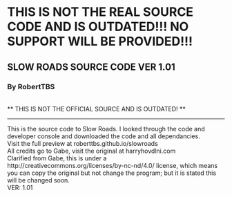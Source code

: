 # THIS IS NOT THE REAL SOURCE CODE AND IS OUTDATED!!! NO SUPPORT WILL BE PROVIDED!!!
## SLOW ROADS SOURCE CODE VER 1.01
### By RobertTBS
<br>
** THIS IS NOT THE OFFICIAL SOURCE AND IS OUTDATED! **
<hr>
This is the source code to Slow Roads. I looked through the code and developer console and downloaded the code and all dependancies.
<br>
Visit the full preview at roberttbs.github.io/slowroads
<br>
All credits go to Gabe, visit the original at harryhovdlni.com
<br>
Clarified from Gabe, this is under a http://creativecommons.org/licenses/by-nc-nd/4.0/ license, which means you can copy the original but not change the program; but it is stated this will be changed soon. 
<br>
VER: 1.01
